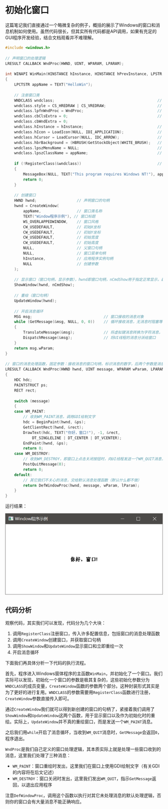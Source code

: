# 初始化窗口

这篇笔记我们直接通过一个略微复杂的例子，概括的展示了Windows的窗口和消息机制如何使用。虽然代码很长，但其实所有代码都是API调用，如果有充足的GUI程序开发经验，结合文档观看并不难理解。

```cpp
#include <windows.h>

// 声明窗口的处理逻辑
LRESULT CALLBACK WndProc(HWND, UINT, WPARAM, LPARAM);

int WINAPI WinMain(HINSTANCE hInstance, HINSTANCE hPrevInstance, LPSTR lpCmdLine, int nCmdShow)
{
	LPCTSTR appName = TEXT("HelloWin");

	// 注册窗口类
	WNDCLASS wndclass;												// 声明WNDCLASS，其为包含窗口许多属性的结构体，具体可参考MSDN
	wndclass.style = CS_HREDRAW | CS_VREDRAW;						// 客户区移动或调整水平大小时重绘 | 客户区移动或调整垂直大小时重绘
	wndclass.lpfnWndProc = WndProc;									// 窗口处理函数的函数指针
	wndclass.cbClsExtra = 0;										// 和下一个参数都用于：窗口结构体后额外多分配若干字节内存（以用于其他用途），一般传0
	wndclass.cbWndExtra = 0;
	wndclass.hInstance = hInstance;									// 传入应用程序的句柄（由WinMain接收）
	wndclass.hIcon = LoadIcon(NULL, IDI_APPLICATION);				// 窗口图标
	wndclass.hCursor = LoadCursor(NULL, IDC_ARROW);					// 窗口光标
	wndclass.hbrBackground = (HBRUSH)GetStockObject(WHITE_BRUSH);	// 用于在窗口中绘制的背景颜色
	wndclass.lpszMenuName = NULL;									// 窗口菜单栏
	wndclass.lpszClassName = appName;								// 窗口类名称
	
	if (!RegisterClass(&wndclass))									// 注册窗口
	{
		MessageBox(NULL, TEXT("This program requires Windows NT!"), appName, MB_ICONERROR);
		return 0;
	}

	// 创建窗口
	HWND hwnd;					// 声明窗口的句柄
	hwnd = CreateWindow(
		appName,				// 窗口类名称
		TEXT("Window程序示例"),	// 窗口标题
		WS_OVERLAPPEDWINDOW,	// 窗口风格
		CW_USEDEFAULT,			// 初始X坐标
		CW_USEDEFAULT,			// 初始Y坐标
		CW_USEDEFAULT,			// 初始宽度
		CW_USEDEFAULT,			// 初始高度
		NULL,					// 父窗口句柄
		NULL,					// 窗口菜单句柄
		hInstance,				// 应用程序实例句柄
		NULL					// 创建参数
	);

	// 显示窗口（窗口句柄，显示参数），hwnd即窗口句柄，nCmdShow用于指定正常显示，最大化显示，还是最小化显示
	ShowWindow(hwnd, nCmdShow);
	
	// 重绘（窗口句柄）
	UpdateWindow(hwnd);

	// 开启消息循环
	MSG msg;								// 窗口接收的消息对象
	while (GetMessage(&msg, NULL, 0, 0))	// 循环接收消息，无消息时阻塞等待
	{
		TranslateMessage(&msg);				// 将虚拟键消息转换为字符消息，一般如此固定写法
		DispatchMessage(&msg);				// 将UI线程的消息分派给窗口
	}
	return msg.wParam;
}

// 窗口的消息处理函数，固定参数：接收消息的窗口句柄，标识消息的数字，后两个参数是消息包含的信息
LRESULT CALLBACK WndProc(HWND hwnd, UINT message, WPARAM wParam, LPARAM lParam)
{
	HDC hdc;
	PAINTSTRUCT ps;
	RECT rect;

	switch (message)
	{
	case WM_PAINT:
		// 收到WM_PAINT消息，调用GDI绘制文字
		hdc = BeginPaint(hwnd, &ps);
		GetClientRect(hwnd, &rect);
		DrawText(hdc, TEXT("你好，窗口!"), -1, &rect,
			DT_SINGLELINE | DT_CENTER | DT_VCENTER);
		EndPaint(hwnd, &ps);
		return 0;
	case WM_DESTROY:
		// 收到WM_DESTROY，即窗口上点击关闭按钮时，向UI线程发送一个WM_QUIT消息，携带返回值'0'，使得应用程序从WinMain退出
		PostQuitMessage(0);
		return 0;
	default:
		// 其它我们不关心的消息，交给默认消息处理函数（默认什么都不做）
		return DefWindowProc(hwnd, message, wParam, lParam);
	}
}
```

运行结果：

![](res/1.png)

## 代码分析

观察代码，其实我们可以发现，代码分为几个大块：

1. 调用`RegisterClass`注册窗口，传入许多配置信息，包括窗口的消息处理函数
2. 调用`CreateWindow`创建窗口，并获取窗口句柄
3. 调用`ShowWindow`和`UpdateWindow`显示窗口和立即重绘一次
4. 开启消息循环

下面我们再具体分析一下代码的执行流程。

首先，程序进入Windows窗体程序的主函数`WinMain`，并初始化了一个窗口。我们实际可以发现，初始化一个窗口的参数是极其复杂的，这些初始化参数分为`WNDCLASS`的成员变量，`CreateWindow`函数的参数两个部分。这种封装形式其实是为了更好的进行复用。`WNDCLASS`的参数需要用`RegisterClass`函数进行注册，`CreateWindow`参数直接传入即可。

通过`CreateWindow`我们就可以得到新创建的窗口的句柄了，紧接着我们调用了`ShowWindow`和`UpdateWindow`这两个函数，用于显示窗口以及作为初始化时的重绘。实际上，`UpdateWindow`并不真的重绘窗口，而是发送一个`WM_PAINT`消息。

之后我们用`while`开启了消息循环，当收到`WM_QUIT`消息时，`GetMessage`会返回`0`，程序退出。

`WndProc`是我们自己定义的窗口处理逻辑，其本质实际上就是处理一些窗口收到的消息，这里我们处理了三种消息：

* `WM_PAINT`：窗口重绘时发出，这里我们在窗口上使用GDI绘制文字（有关GDI的内容将在后文记述）
* `WM_DESTROY`：窗口关闭时发出，这里我们发出`WM_QUIT`，指示`GetMessage`返回，以退出应用程序

注意`DefWindowProc`，调用这个函数以执行对其它未处理消息的默认处理逻辑，否则你的窗口会有大量消息不能正确响应。
